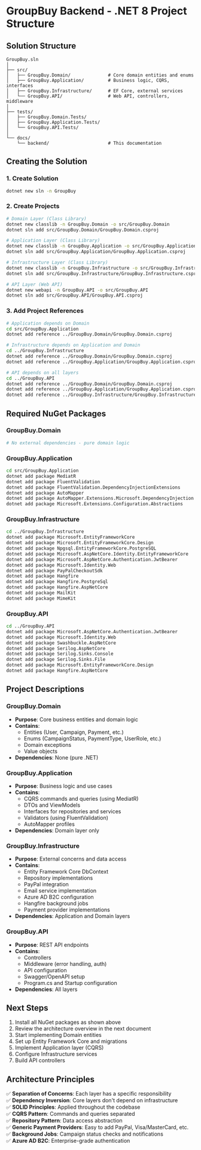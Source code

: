 # GroupBuy Backend - .NET 8 Project Structure

## Solution Structure

```
GroupBuy.sln
│
├── src/
│   ├── GroupBuy.Domain/              # Core domain entities and enums
│   ├── GroupBuy.Application/         # Business logic, CQRS, interfaces
│   ├── GroupBuy.Infrastructure/      # EF Core, external services
│   └── GroupBuy.API/                 # Web API, controllers, middleware
│
├── tests/
│   ├── GroupBuy.Domain.Tests/
│   ├── GroupBuy.Application.Tests/
│   └── GroupBuy.API.Tests/
│
└── docs/
    └── backend/                      # This documentation
```

## Creating the Solution

### 1. Create Solution
```bash
dotnet new sln -n GroupBuy
```

### 2. Create Projects

```bash
# Domain Layer (Class Library)
dotnet new classlib -n GroupBuy.Domain -o src/GroupBuy.Domain
dotnet sln add src/GroupBuy.Domain/GroupBuy.Domain.csproj

# Application Layer (Class Library)
dotnet new classlib -n GroupBuy.Application -o src/GroupBuy.Application
dotnet sln add src/GroupBuy.Application/GroupBuy.Application.csproj

# Infrastructure Layer (Class Library)
dotnet new classlib -n GroupBuy.Infrastructure -o src/GroupBuy.Infrastructure
dotnet sln add src/GroupBuy.Infrastructure/GroupBuy.Infrastructure.csproj

# API Layer (Web API)
dotnet new webapi -n GroupBuy.API -o src/GroupBuy.API
dotnet sln add src/GroupBuy.API/GroupBuy.API.csproj
```

### 3. Add Project References

```bash
# Application depends on Domain
cd src/GroupBuy.Application
dotnet add reference ../GroupBuy.Domain/GroupBuy.Domain.csproj

# Infrastructure depends on Application and Domain
cd ../GroupBuy.Infrastructure
dotnet add reference ../GroupBuy.Domain/GroupBuy.Domain.csproj
dotnet add reference ../GroupBuy.Application/GroupBuy.Application.csproj

# API depends on all layers
cd ../GroupBuy.API
dotnet add reference ../GroupBuy.Domain/GroupBuy.Domain.csproj
dotnet add reference ../GroupBuy.Application/GroupBuy.Application.csproj
dotnet add reference ../GroupBuy.Infrastructure/GroupBuy.Infrastructure.csproj
```

## Required NuGet Packages

### GroupBuy.Domain
```bash
# No external dependencies - pure domain logic
```

### GroupBuy.Application
```bash
cd src/GroupBuy.Application
dotnet add package MediatR
dotnet add package FluentValidation
dotnet add package FluentValidation.DependencyInjectionExtensions
dotnet add package AutoMapper
dotnet add package AutoMapper.Extensions.Microsoft.DependencyInjection
dotnet add package Microsoft.Extensions.Configuration.Abstractions
```

### GroupBuy.Infrastructure
```bash
cd ../GroupBuy.Infrastructure
dotnet add package Microsoft.EntityFrameworkCore
dotnet add package Microsoft.EntityFrameworkCore.Design
dotnet add package Npgsql.EntityFrameworkCore.PostgreSQL
dotnet add package Microsoft.AspNetCore.Identity.EntityFrameworkCore
dotnet add package Microsoft.AspNetCore.Authentication.JwtBearer
dotnet add package Microsoft.Identity.Web
dotnet add package PayPalCheckoutSdk
dotnet add package Hangfire
dotnet add package Hangfire.PostgreSql
dotnet add package Hangfire.AspNetCore
dotnet add package MailKit
dotnet add package MimeKit
```

### GroupBuy.API
```bash
cd ../GroupBuy.API
dotnet add package Microsoft.AspNetCore.Authentication.JwtBearer
dotnet add package Microsoft.Identity.Web
dotnet add package Swashbuckle.AspNetCore
dotnet add package Serilog.AspNetCore
dotnet add package Serilog.Sinks.Console
dotnet add package Serilog.Sinks.File
dotnet add package Microsoft.EntityFrameworkCore.Design
dotnet add package Hangfire.AspNetCore
```

## Project Descriptions

### GroupBuy.Domain
- **Purpose**: Core business entities and domain logic
- **Contains**:
  - Entities (User, Campaign, Payment, etc.)
  - Enums (CampaignStatus, PaymentType, UserRole, etc.)
  - Domain exceptions
  - Value objects
- **Dependencies**: None (pure .NET)

### GroupBuy.Application
- **Purpose**: Business logic and use cases
- **Contains**:
  - CQRS commands and queries (using MediatR)
  - DTOs and ViewModels
  - Interfaces for repositories and services
  - Validators (using FluentValidation)
  - AutoMapper profiles
- **Dependencies**: Domain layer only

### GroupBuy.Infrastructure
- **Purpose**: External concerns and data access
- **Contains**:
  - Entity Framework Core DbContext
  - Repository implementations
  - PayPal integration
  - Email service implementation
  - Azure AD B2C configuration
  - Hangfire background jobs
  - Payment provider implementations
- **Dependencies**: Application and Domain layers

### GroupBuy.API
- **Purpose**: REST API endpoints
- **Contains**:
  - Controllers
  - Middleware (error handling, auth)
  - API configuration
  - Swagger/OpenAPI setup
  - Program.cs and Startup configuration
- **Dependencies**: All layers

## Next Steps

1. Install all NuGet packages as shown above
2. Review the architecture overview in the next document
3. Start implementing Domain entities
4. Set up Entity Framework Core and migrations
5. Implement Application layer (CQRS)
6. Configure Infrastructure services
7. Build API controllers

## Architecture Principles

✅ **Separation of Concerns**: Each layer has a specific responsibility  
✅ **Dependency Inversion**: Core layers don't depend on infrastructure  
✅ **SOLID Principles**: Applied throughout the codebase  
✅ **CQRS Pattern**: Commands and queries separated  
✅ **Repository Pattern**: Data access abstraction  
✅ **Generic Payment Providers**: Easy to add PayPal, Visa/MasterCard, etc.  
✅ **Background Jobs**: Campaign status checks and notifications  
✅ **Azure AD B2C**: Enterprise-grade authentication  
